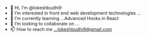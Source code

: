 - 👋 Hi, I’m @lokeshbudhi9
- 👀 I’m interested in front end web development technologies ...
- 🌱 I’m currently learning ...Advanced Hooks in React
- 💞️ I’m looking to collaborate on ...
- 📫 How to reach me ...lokeshbudhi9@gmail.com

<!---
lokeshbudhi9/lokeshbudhi9 is a ✨ special ✨ repository because its `README.md` (this file) appears on your GitHub profile.
You can click the Preview link to take a look at your changes.
--->
